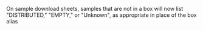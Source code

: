 On sample download sheets, samples that are not in a box will now list "DISTRIBUTED," "EMPTY," or
"Unknown", as appropriate in place of the box alias
